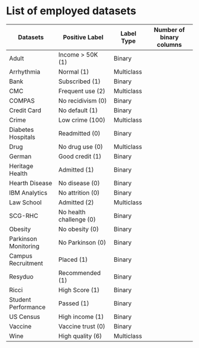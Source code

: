 # List of employed datasets

| Datasets             | Positive Label          | Label Type | Number of binary columns |
| -------------------- | ----------------------- | ---------- | ------------------------ |
| Adult                | Income > 50K (1)        | Binary     |
| Arrhythmia           | Normal (1)              | Multiclass |
| Bank                 | Subscribed (1)          | Binary     |
| CMC                  | Frequent use (2)        | Multiclass |
| COMPAS               | No recidivism (0)       | Binary     |
| Credit Card          | No default (1)          | Binary     |
| Crime                | Low crime (100)         | Multiclass |
| Diabetes Hospitals   | Readmitted (0)          | Binary     |
| Drug                 | No drug use (0)         | Multiclass |
| German               | Good credit (1)         | Binary     |
| Heritage Health      | Admitted (1)            | Binary     |
| Hearth Disease       | No disease (0)          | Binary     |
| IBM Analytics        | No attrition (0)        | Binary     |
| Law School           | Admitted (2)            | Multiclass |
| SCG-RHC              | No health challenge (0) | Binary     |
| Obesity              | No obesity (0)          | Binary     |
| Parkinson Monitoring | No Parkinson (0)        | Binary     |
| Campus Recruitment   | Placed (1)              | Binary     |
| Resyduo              | Recommended (1)         | Binary     |
| Ricci                | High Score (1)          | Binary     |
| Student Performance  | Passed (1)              | Binary     |
| US Census            | High income (1)         | Binary     |
| Vaccine              | Vaccine trust (0)       | Binary     |
| Wine                 | High quality (6)        | Multiclass |
